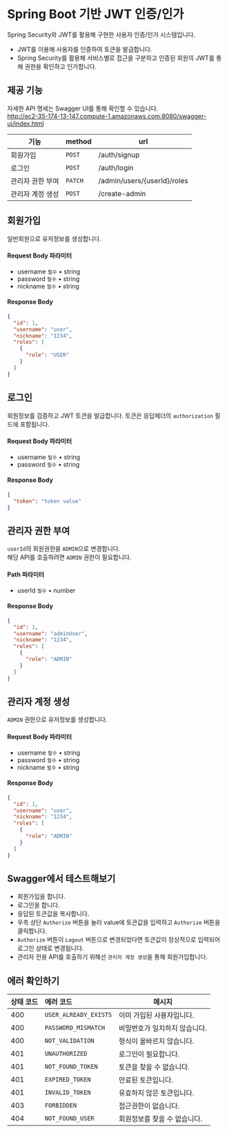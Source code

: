 # Spring Boot 기반 JWT 인증/인가
Spring Security와 JWT를 활용해 구현한 사용자 인증/인가 시스템입니다.
- JWT를 이용해 사용자를 인증하여 토큰을 발급합니다.
- Spring Security를 활용해 서비스별로 접근을 구분하고 인증된 회원의 JWT를 통해 권한을 확인하고 인가합니다.

## 제공 기능
자세한 API 명세는 Swagger UI를 통해 확인할 수 있습니다. </br>
http://ec2-35-174-13-147.compute-1.amazonaws.com:8080/swagger-ui/index.html

| 기능        | method  | url                         |
|-----------|---------|-----------------------------|
| 회원가입      | `POST`  | /auth/signup                |
| 로그인       | `POST`  | /auth/login                 | 
| 관리자 권한 부여 | `PATCH` | /admin/users/{userId}/roles |
| 관리자 계정 생성 | `POST`   | /create-admin               |

## 회원가입
일반회원으로 유저정보를 생성합니다.
#### Request Body 파라미터
- username `필수` • string
- password `필수` • string
- nickname `필수` • string

#### Response Body
```json
{
  "id": 1,
  "username": "user",
  "nickname": "1234",
  "roles": [
    {
      "role": "USER"
    }
  ]
}
```

## 로그인
회원정보를 검증하고 JWT 토큰을 발급합니다.
토큰은 응답헤더의 `authorization` 필드에 포함됩니다.
#### Request Body 파라미터
- username `필수` • string
- password `필수` • string

#### Response Body
```json
{
  "token": "token value"
}
```

## 관리자 권한 부여
`userId`의 회원권한을 `ADMIN`으로 변경합니다. </br>
해당 API를 호출하려면 `ADMIN` 권한이 필요합니다.
#### Path 파라미터
- userId `필수` • number

#### Response Body
```json
{
  "id": 1,
  "username": "adminUser",
  "nickname": "1234",
  "roles": [
    {
      "role": "ADMIN"
    }
  ]
}
```

## 관리자 계정 생성
`ADMIN` 권한으로 유저정보를 생성합니다. </br>

#### Request Body 파라미터
- username `필수` • string
- password `필수` • string
- nickname `필수` • string

#### Response Body
```json
{
  "id": 1,
  "username": "user",
  "nickname": "1234",
  "roles": [
    {
      "role": "ADMIN"
    }
  ]
}
```

## Swagger에서 테스트해보기
- 회원가입을 합니다.
- 로그인을 합니다.
- 응답된 토큰값을 복사합니다.
- 우측 상단 `Authorize` 버튼을 눌러 value에 토큰값을 입력하고 `Authorize` 버튼을 클릭합니다.
- `Authorize` 버튼이 `Logout` 버튼으로 변경되었다면 토큰값이 정상적으로 입력되어 로그인 상태로 변경됩니다.
- 관리자 전용 API를 호출하기 위해선 `관리자 계정 생성`을 통해 회원가입합니다.

## 에러 확인하기

| 상태 코드 | 에러 코드                 | 메시지              |
|-------|:----------------------|------------------|
| 400   | `USER_ALREADY_EXISTS` | 이미 가입된 사용자입니다.   |
| 400   | `PASSWORD_MISMATCH`   | 비밀번호가 일치하지 않습니다. |
| 400   | `NOT_VALIDATION`      | 형식이 올바르지 않습니다.   |
| 401   | `UNAUTHORIZED`        | 로그인이 필요합니다.      |
| 401   | `NOT_FOUND_TOKEN`     | 토큰을 찾을 수 없습니다.   |
| 401   | `EXPIRED_TOKEN`       | 만료된 토큰입니다.       |
| 401   | `INVALID_TOKEN`       | 유효하지 않은 토큰입니다.   |
| 403   | `FORBIDDEN`           | 접근권한이 없습니다.      |
| 404   | `NOT_FOUND_USER`      | 회원정보를 찾을 수 없습니다. |





 
